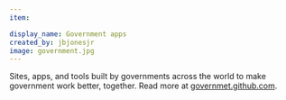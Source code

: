 ```yaml
---
item:

display_name: Government apps
created_by: jbjonesjr
image: government.jpg
---
```

Sites, apps, and tools built by governments across the world to make government work better, together.  Read more at [governmet.github.com](http://governmnt.github.com).
